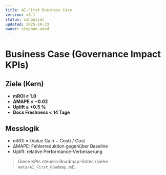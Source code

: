 ```yaml
---
title: AI-First Business Case
version: v3.1
status: canonical
updated: 2025-10-23
owner: stephan-adod
---
```


# Business Case (Governance Impact KPIs)

## Ziele (Kern)
- **mROI ≥ 1.0**
- **ΔMAPE ≤ −0.02**
- **Uplift ≥ +0.5 %**
- **Docs Freshness < 14 Tage**

## Messlogik
- mROI = (Value Gain − Cost) / Cost
- ΔMAPE: Fehlerreduktion gegenüber Baseline
- Uplift: relative Performance-Verbesserung

> Diese KPIs steuern Roadmap-Gates (siehe `meta/AI_First_Roadmap.md`).
